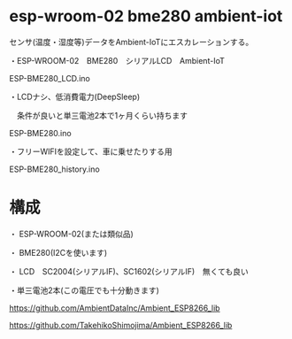 # esp-wroom-02 bme280 ambient-iot

センサ(温度・湿度等)データをAmbient-IoTにエスカレーションする。


・ESP-WROOM-02　BME280　シリアルLCD　Ambient-IoT

ESP-BME280_LCD.ino

・LCDナシ、低消費電力(DeepSleep)

　条件が良いと単三電池2本で1ヶ月くらい持ちます

ESP-BME280.ino

・フリーWIFIを設定して、車に乗せたりする用

ESP-BME280_history.ino





# 構成
・ ESP-WROOM-02(または類似品)

・ BME280(I2Cを使います)

・ LCD　SC2004(シリアルIF)、SC1602(シリアルIF)　無くても良い

・単三電池2本(この電圧でも十分動きます)

  
https://github.com/AmbientDataInc/Ambient_ESP8266_lib

https://github.com/TakehikoShimojima/Ambient_ESP8266_lib
  
 
